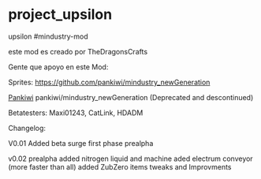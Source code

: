 # project_upsilon
upsilon 
#mindustry-mod

  este mod es creado por TheDragonsCrafts

Gente que apoyo en este Mod:

Sprites:
https://github.com/pankiwi/mindustry_newGeneration


[Pankiwi](https://github.com/GuyBread)
pankiwi/mindustry_newGeneration (Deprecated and descontinued)

Betatesters:
Maxi01243, CatLink, HDADM


Changelog:

V0.01
Added beta surge first phase prealpha

v0.02
prealpha
added nitrogen liquid and machine
aded electrum conveyor (more faster than all)
added ZubZero items
tweaks and Improvments




